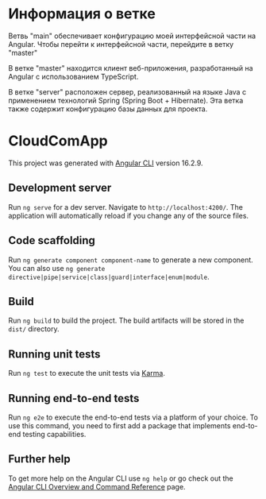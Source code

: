 # Информация о ветке

Ветвь "main" обеспечивает конфигурацию моей интерфейсной части на Angular. Чтобы перейти к интерфейсной части, перейдите в ветку "master"


В ветке "master" находится клиент веб-приложения, разработанный на Angular с использованием TypeScript. 


В ветке "server" расположен сервер, реализованный на языке Java с применением технологий Spring (Spring Boot + Hibernate). Эта ветка также содержит конфигурацию базы данных для проекта.






# CloudComApp

This project was generated with [Angular CLI](https://github.com/angular/angular-cli) version 16.2.9.


## Development server

Run `ng serve` for a dev server. Navigate to `http://localhost:4200/`. The application will automatically reload if you change any of the source files.

## Code scaffolding

Run `ng generate component component-name` to generate a new component. You can also use `ng generate directive|pipe|service|class|guard|interface|enum|module`.

## Build

Run `ng build` to build the project. The build artifacts will be stored in the `dist/` directory.

## Running unit tests

Run `ng test` to execute the unit tests via [Karma](https://karma-runner.github.io).

## Running end-to-end tests

Run `ng e2e` to execute the end-to-end tests via a platform of your choice. To use this command, you need to first add a package that implements end-to-end testing capabilities.

## Further help

To get more help on the Angular CLI use `ng help` or go check out the [Angular CLI Overview and Command Reference](https://angular.io/cli) page.
